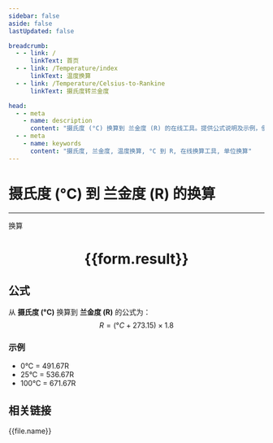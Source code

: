 ```yaml
---
sidebar: false
aside: false
lastUpdated: false

breadcrumb:
  - - link: /
      linkText: 首页
  - - link: /Temperature/index
      linkText: 温度换算
  - - link: /Temperature/Celsius-to-Rankine
      linkText: 摄氏度转兰金度

head:
  - - meta
    - name: description
      content: "摄氏度 (°C) 换算到 兰金度 (R) 的在线工具。提供公式说明及示例，便于温度单位换算。"
  - - meta
    - name: keywords
      content: "摄氏度, 兰金度, 温度换算, °C 到 R, 在线换算工具, 单位换算"
---
```

# 摄氏度 (°C) 到 兰金度 (R) 的换算
---
<script setup>
import { onMounted, reactive, inject, ref } from 'vue'
import { NButton,NForm ,NFormItem,NInput,NInputNumber,NSelect,NCard,useMessage,NGrid ,NGi  } from 'naive-ui'
import { defineClientComponent } from 'vitepress'
import { temperatureFiles } from '../../files';

const convert = inject('convert')

const form = reactive({
  number: null,
  result: '',
})

const convertHandler = () => {
  if (form.number !== null && !isNaN(form.number)) {
    const convertedValue = (parseFloat(form.number) + 273.15) * 1.8
    form.result = `${form.number}°C = ${convertedValue.toFixed(2)}R`
  } else {
    form.result = '请输入有效的数值。'
  }
}
</script>

<n-form size="large" :model="form">
  <n-form-item label="摄氏度 (°C)">
    <n-input-number v-model:value="form.number" placeholder="输入摄氏度" style="width: 100%" />
  </n-form-item>
  <n-form-item>
    <n-button type="primary" @click="convertHandler" block>换算</n-button>
  </n-form-item>
</n-form>

<n-card  embedded :bordered="false" hoverable>
  <div  style="text-align:center">
    <h1>{{form.result}}</h1>
  </div>
</n-card>

## 公式

从 **摄氏度 (°C)** 换算到 **兰金度 (R)** 的公式为：
$$ R = (°C + 273.15) \times 1.8 $$

### 示例
- 0°C = 491.67R
- 25°C = 536.67R
- 100°C = 671.67R

## 相关链接
<n-grid x-gap="12" :cols="4">
  <n-gi v-for="(file, index) in temperatureFiles" :key="index">
    <n-button
      text
      tag="a"
      :href="file.path"
      type="primary"
    >
      {{file.name}}
    </n-button>
  </n-gi>
</n-grid>